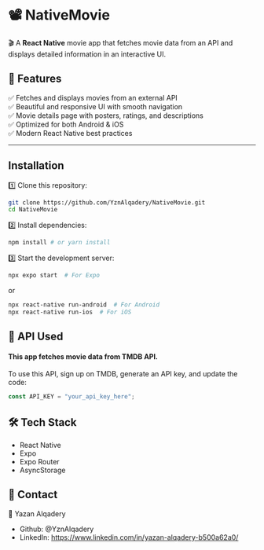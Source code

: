 
#  📽️ NativeMovie

🎬 A **React Native** movie app that fetches movie data from an API and displays detailed information in an interactive UI.  

## 🚀 Features  
✅ Fetches and displays movies from an external API  
✅ Beautiful and responsive UI with smooth navigation  
✅ Movie details page with posters, ratings, and descriptions  
✅ Optimized for both Android & iOS  
✅ Modern React Native best practices  

---


## Installation

1️⃣ Clone this repository:  
```sh
git clone https://github.com/YznAlqadery/NativeMovie.git
cd NativeMovie
```
2️⃣ Install dependencies:
```sh
npm install # or yarn install
```
3️⃣ Start the development server:
```sh
npx expo start  # For Expo
```
or
```sh
npx react-native run-android  # For Android  
npx react-native run-ios  # For iOS  
```

    
## 🔗 API Used

#### This app fetches movie data from TMDB API.
To use this API, sign up on TMDB, generate an API key, and update the code:
```js
const API_KEY = "your_api_key_here";
```



## 🛠️ Tech Stack

- React Native  
- Expo  
- Expo Router  
- AsyncStorage



## 📧  Contact
📩 Yazan Alqadery  
- Github: @YznAlqadery
- LinkedIn: https://www.linkedin.com/in/yazan-alqadery-b500a62a0/

